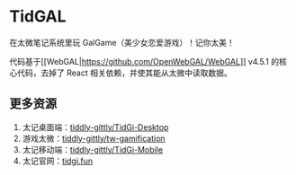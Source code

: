 # TidGAL

在太微笔记系统里玩 GalGame（美少女恋爱游戏）！记你太美！

代码基于[[WebGAL|https://github.com/OpenWebGAL/WebGAL]] v4.5.1 的核心代码，去掉了 React 相关依赖，并使其能从太微中读取数据。

## 更多资源

1. 太记桌面端：[tiddly-gittly/TidGi-Desktop](https://github.com/tiddly-gittly/TidGi-Desktop)
1. 游戏太微：[tiddly-gittly/tw-gamification](https://github.com/tiddly-gittly/tw-gamification)
1. 太记移动端：[tiddly-gittly/TidGi-Mobile](https://github.com/tiddly-gittly/TidGi-Mobile)
1. 太记官网：[tidgi.fun](https://tidgi.fun/)
